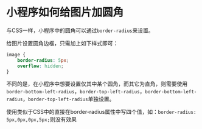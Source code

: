 # 小程序如何给图片加圆角

与CSS一样，小程序中的圆角可以通过`border-radius`来设置。

给图片设置圆角边框，只需加上如下样式即可：

```css
image {
	border-radius: 5px;
	overflow: hidden;
}
```

不同的是，在小程序中想要设置仅其中某个圆角，而其它为直角，则需要使用`border-bottom-left-radius`，`border-top-left-radius`，`border-bottom-left-radius`，`border-top-left-radius`单独设置。

使用类似于CSS中的直接在border-radius属性中写四个值，如：`border-radius: 5px,0px,0px,5px;`则没有效果